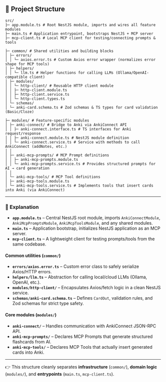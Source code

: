## 📂 Project Structure

```grapql
src/
├─ app.module.ts # Root NestJS module, imports and wires all feature modules
├─ main.ts # Application entrypoint, bootstraps NestJS + MCP server
├─ mcp-client.ts # Local MCP client for testing/connecting prompts & tools

├─ common/ # Shared utilities and building blocks
│ ├─ errors/
│ │ └─ axios.error.ts # Custom Axios error wrapper (normalizes error shape for MCP tools)
│ ├─ helpers/
│ │ └─ llm.ts # Helper functions for calling LLMs (Ollama/OpenAI-compatible client)
│ ├─ modules/
│ │ └─ http-client/ # Reusable HTTP client module
│ │ ├─ http-client.module.ts
│ │ ├─ http-client.service.ts
│ │ └─ http-client.types.ts
│ └─ schemas/
│ └─ anki-card.schema.ts # Zod schemas & TS types for card validation (Basic/Cloze)

├─ modules/ # Feature-specific modules
│ ├─ anki-connect/ # Bridge to Anki via AnkiConnect API
│ │ ├─ anki-connect.interface.ts # TS interfaces for Anki request/response
│ │ ├─ anki-connect.module.ts # NestJS module definition
│ │ └─ anki-connect.service.ts # Service with methods to call AnkiConnect (addNotes, etc.)
│ │
│ ├─ anki-mcp-prompts/ # MCP Prompt definitions
│ │ ├─ anki-mcp-prompts.module.ts
│ │ └─ anki-mcp-prompts.service.ts # Provides structured prompts for AI → card generation
│ │
│ └─ anki-mcp-tools/ # MCP Tool definitions
│ ├─ anki-mcp-tools.module.ts
│ └─ anki-mcp-tools.service.ts # Implements tools that insert cards into Anki (via AnkiConnect)
```

---

### 🔎 Explanation

- **`app.module.ts`** – Central NestJS root module, imports `AnkiConnectModule`, `AnkiMcpPromptsModule`, `AnkiMcpToolsModule`, and any shared modules.
- **`main.ts`** – Application bootstrap, initializes NestJS application as an MCP server.
- **`mcp-client.ts`** – A lightweight client for testing prompts/tools from the same codebase.

#### Common utilities (`common/`)
- **`errors/axios.error.ts`** – Custom error class to safely serialize Axios/HTTP errors.
- **`helpers/llm.ts`** – Abstraction for calling local/cloud LLMs (Ollama, OpenAI, etc.).
- **`modules/http-client/`** – Encapsulates Axios/fetch logic in a clean NestJS service.
- **`schemas/anki-card.schema.ts`** – Defines `CardOut`, validation rules, and Zod schemas for strict type safety.

#### Core modules (`modules/`)
- **`anki-connect/`** – Handles communication with AnkiConnect JSON-RPC API.
- **`anki-mcp-prompts/`** – Declares MCP Prompts that generate structured flashcards from AI.
- **`anki-mcp-tools/`** – Declares MCP Tools that actually insert generated cards into Anki.

---

👉 This structure cleanly separates **infrastructure** (`common/`), **domain logic** (`modules/`), and **entrypoints** (`main.ts`, `mcp-client.ts`).

